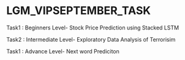 # LGM_VIPSEPTEMBER_TASK
Task1 : Beginners Level- Stock Price Prediction using  Stacked LSTM

Task2 : Intermediate Level- Exploratory Data Analysis of Terrorisim

Task1 : Advance Level- Next word Prediciton 


